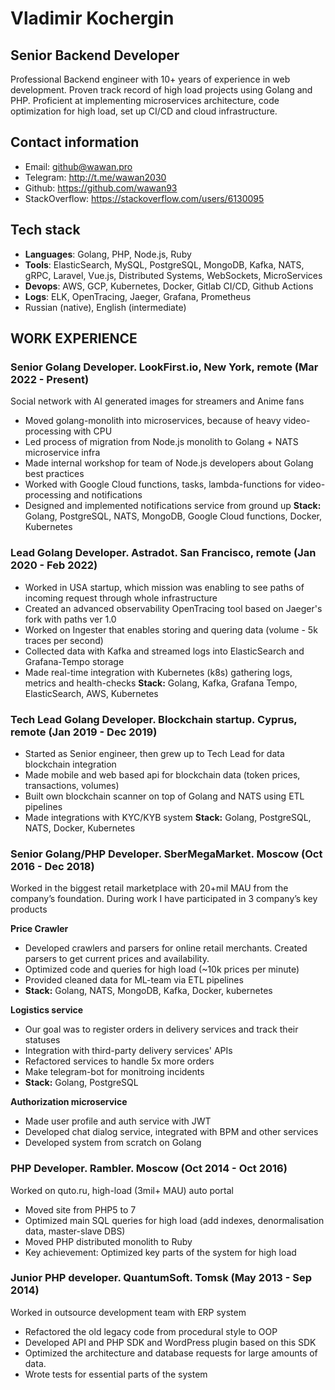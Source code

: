 # Vladimir Kochergin
## Senior Backend Developer

Professional Backend engineer with 10+ years of experience in web development. Proven track record of high load projects using Golang and PHP. Proficient at implementing microservices architecture, code optimization for high load, set up CI/CD and cloud infrastructure.

## Contact information

* Email: github@wawan.pro
* Telegram: http://t.me/wawan2030
* Github: https://github.com/wawan93
* StackOverflow: https://stackoverflow.com/users/6130095

## Tech stack

- **Languages**: Golang, PHP, Node.js, Ruby
- **Tools**: ElasticSearch, MySQL, PostgreSQL, MongoDB, Kafka, NATS, gRPC, Laravel, Vue.js, Distributed Systems, WebSockets, MicroServices
- **Devops**: AWS, GCP, Kubernetes, Docker, Gitlab CI/CD, Github Actions
- **Logs**: ELK, OpenTracing, Jaeger, Grafana, Prometheus
- Russian (native), English (intermediate)

## WORK EXPERIENCE

### Senior Golang Developer. LookFirst.io, New York, remote (Mar 2022 - Present)
Social network with AI generated images for streamers and Anime fans
- Moved golang-monolith into microservices, because of heavy video-processing with CPU
- Led process of migration from Node.js monolith to Golang + NATS microservice infra
- Made internal workshop for team of Node.js developers about Golang best practices
- Worked with Google Cloud functions, tasks, lambda-functions for video-processing and notifications
- Designed and implemented notifications service from ground up
**Stack:** Golang, PostgreSQL, NATS, MongoDB, Google Cloud functions, Docker, Kubernetes

### Lead Golang Developer. Astradot. San Francisco, remote (Jan 2020 - Feb 2022)
- Worked in USA startup, which mission was enabling to see paths of incoming request through whole infrastructure
- Created an advanced observability OpenTracing tool based on Jaeger's fork with paths ver 1.0
- Worked on Ingester that enables storing and quering data (volume - 5k traces per second)
- Collected data with Kafka and streamed logs into ElasticSearch and Grafana-Tempo storage
- Made real-time integration with Kubernetes (k8s)  gathering logs, metrics and health-checks
**Stack:** Golang, Kafka, Grafana Tempo, ElasticSearch, AWS, Kubernetes

### Tech Lead Golang Developer. Blockchain startup. Cyprus, remote (Jan 2019 - Dec 2019)
- Started as Senior engineer, then grew up to Tech Lead for data blockchain integration
- Made mobile and web based api for blockchain data (token prices, transactions, volumes)
- Built own blockchain scanner on top of Golang and NATS using ETL pipelines
- Made integrations with KYC/KYB system
**Stack:** Golang, PostgreSQL, NATS, Docker, Kubernetes

### Senior Golang/PHP Developer. SberMegaMarket. Moscow (Oct 2016 - Dec 2018)
Worked in the biggest retail marketplace with 20+mil MAU from the company’s foundation. During work I have participated in 3 company’s key products

**Price Crawler**
- Developed crawlers and parsers for online retail merchants. Created parsers to get current prices and availability.
- Optimized code and queries for high load (~10k prices per minute)
- Provided cleaned data for ML-team via ETL pipelines
- **Stack:** Golang, NATS, MongoDB, Kafka, Docker, kubernetes

**Logistics service**
- Our goal was to register orders in delivery services and track their statuses
- Integration with third-party delivery services' APIs
- Refactored services to handle 5x more orders
- Make telegram-bot for monitroing incidents
- **Stack:** Golang, PostgreSQL

**Authorization microservice**
- Made user profile and auth service with JWT
- Developed chat dialog service, integrated with BPM and other services
- Developed system from scratch on Golang

### PHP Developer. Rambler. Moscow (Oct 2014 - Oct 2016)
Worked on quto.ru, high-load (3mil+ MAU) auto portal
- Moved site from PHP5 to 7
- Optimized main SQL queries for high load (add indexes, denormalisation data, master-slave DBS)
- Moved PHP distributed monolith to Ruby
- Key achievement: Optimized key parts of the system for high load

### Junior PHP developer. QuantumSoft. Tomsk (May 2013 - Sep 2014)
Worked in outsource development team with ERP system
- Refactored the old legacy code from procedural style to OOP
- Developed API and PHP SDK and WordPress plugin based on this SDK
- Optimized the architecture and database requests for large amounts of data.
- Wrote tests for essential parts of the system
